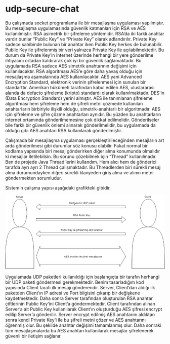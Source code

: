 # udp-secure-chat

Bu çalışmada socket programlama ile bir mesajlaşma uygulaması yapılmıştır. Bu mesajlaşma uygulamasında güvenlik katmanları için RSA ve AES kullanılmıştır. RSA asimetrik bir şifreleme yöntemidir. RSA’da iki farklı anahtar vardır bunlar “Public Key” ve “Private Key” olarak adlandırılır. Private Key sadece sahibinde bulunan bir anahtar iken Public Key herkes de bulunabilir. Public Key ile şifrelenmiş bir veri yalnızca Private Key ile açılabilmektedir. Bu durum da Private Key’in internet üzerinde herhangi bir yere gönderilme ihtiyacını ortadan kaldırarak çok iyi bir güvenlik sağlamaktadır. Bu uygulamada RSA sadece AES simetrik anahtarının değişimi için kullanılacaktır. RSA algoritması AES’e göre daha yavaş olduğu için mesajlaşma aşamalarında AES kullanılacaktır. AES yani Advanced Encryption Standard, elektronik verinin şifrelenmesi için sunulan bir standarttır. Amerikan hükûmeti tarafından kabul edilen AES, uluslararası alanda da defacto şifreleme (kripto) standardı olarak kullanılmaktadır. DES'in (Data Encryption Standard) yerini almıştır. AES ile tanımlanan şifreleme algoritması hem şifreleme hem de şifreli metni çözmede kullanılan anahtarların birbiriyle ilişkili olduğu, simetrik-anahtarlı bir algoritmadır. AES için şifreleme ve şifre çözme anahtarları aynıdır. Bu yüzden bu anahtarların internet ortamında gönderilmemesine çok dikkat edilmelidir. Gönderilseler bile farklı bir güvenlik önlemi alınarak gönderilmelidir, bu uygulamada da olduğu gibi AES anahtarı RSA kullanılarak gönderilmiştir.

Çalışmada bir mesajlaşma uygulaması gerçekleştirileceğinden mesajların art arda gönderilmesi gibi durumlar söz konusu olabilir. Fakat normal bir kodlama yapısında biri mesaj gönderirken diğer alma konumunda olmalıdır ki mesajlar iletilebilsin. Bu sorunu çözebilmek için “Thread” kullanılmadır. Ben de projede Java Thread’lerini kullandım. Hem alıcı hem de gönderici tarafda ayrı ayrı 2 Thread çalışmaktadır. Bu Threadlerden biri sürekli mesaj alma durumundayken diğeri sürekli klavyeden giriş alma ve alının metni göndermekten sorumludur.

Sistemin çalışma yapısı aşağıdaki grafikteki gibidir.

![alt text](udp-secure-chat.png)

Uygulamada UDP paketleri kullanıldığı için başlangıçta bir tarafın herhangi bir UDP paketi göndermesi gerekmektedir. Benim tasarladığım kod yapısında Client tarafı ilk mesajı gönderendir. Server, Client’dan aldığı ilk paketden Client’ın IP adresi ve Port bilgisini çıkarıp bir değişkene kaydetmektedir. Daha sonra Server tarafından oluşturulan RSA anahtar çiftlerinin Public Key’ini Client’a göndermektedir. Client tarafından alınan Server’a ait Public Key kullanılarak Client’ın oluşturduğu AES şifresi encrypt edilip Server’a gönderilir. Server encrypt edilmiş AES anahtarını aldıktan sonra kendi Private Key’i ile bu şifreli metni çözer ve AES anahtarını öğrenmiş olur. Bu şekilde anahtar değişimi tamamlanmış olur. Daha sonraki tüm mesajlaşmalarda bu AES anahtarı kullanılarak mesajlar şifrelenerek güvenli bir iletişim sağlanır.

